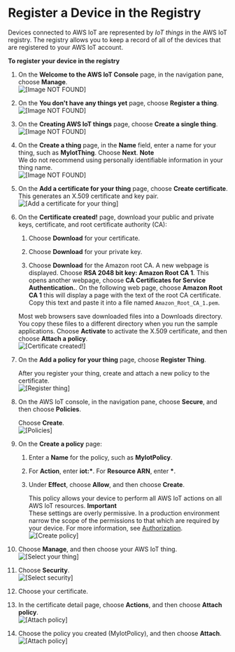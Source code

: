 # Register a Device in the Registry<a name="register-device"></a>

Devices connected to AWS IoT are represented by *IoT things* in the AWS IoT registry\. The registry allows you to keep a record of all of the devices that are registered to your AWS IoT account\.

**To register your device in the registry**

1. On the **Welcome to the AWS IoT Console** page, in the navigation pane, choose **Manage**\.  
![\[Image NOT FOUND\]](http://docs.aws.amazon.com/iot/latest/developerguide/images/first-visit.png)

1. On the **You don't have any things yet** page, choose **Register a thing**\.  
![\[Image NOT FOUND\]](http://docs.aws.amazon.com/iot/latest/developerguide/images/no-things-yet.png)

1. On the **Creating AWS IoT things** page, choose **Create a single thing**\.  
![\[Image NOT FOUND\]](http://docs.aws.amazon.com/iot/latest/developerguide/images/creating-things.png)

1. On the **Create a thing** page, in the **Name** field, enter a name for your thing, such as **MyIotThing**\. Choose **Next**\.
**Note**  
We do not recommend using personally identifiable information in your thing name\.  
![\[Image NOT FOUND\]](http://docs.aws.amazon.com/iot/latest/developerguide/images/add-device-thing-registry.png)

1. On the **Add a certificate for your thing** page, choose **Create certificate**\. This generates an X\.509 certificate and key pair\.  
![\[Add a certificate for your thing\]](http://docs.aws.amazon.com/iot/latest/developerguide/images/sdk-create-cert.png)

1. On the **Certificate created\!** page, download your public and private keys, certificate, and root certificate authority \(CA\):

   1. Choose **Download** for your certificate\.

   1. Choose **Download** for your private key\.

   1. Choose **Download** for the Amazon root CA\. A new webpage is displayed\. Choose **RSA 2048 bit key: Amazon Root CA 1**\. This opens another webpage, choose **CA Certificates for Service Authentication\.**\. On the following web page, choose **Amazon Root CA 1** this will display a page with the text of the root CA certificate\. Copy this text and paste it into a file named `Amazon_Root_CA_1.pem`\.

   Most web browsers save downloaded files into a Downloads directory\. You copy these files to a different directory when you run the sample applications\. Choose **Activate** to activate the X\.509 certificate, and then choose **Attach a policy**\.  
![\[Certificate created!\]](http://docs.aws.amazon.com/iot/latest/developerguide/images/sdk-attach-policy.png)

1. On the **Add a policy for your thing** page, choose **Register Thing**\.

   After you register your thing, create and attach a new policy to the certificate\.  
![\[Register thing\]](http://docs.aws.amazon.com/iot/latest/developerguide/images/add-policy-for-thing.png)

1. On the AWS IoT console, in the navigation pane, choose **Secure**, and then choose **Policies**\.

   Choose **Create**\.  
![\[Policies\]](http://docs.aws.amazon.com/iot/latest/developerguide/images/create-first-policy.png)

1. On the **Create a policy** page:

   1. Enter a **Name** for the policy, such as **MyIotPolicy**\.

   1. For **Action**, enter **iot:\***\. For **Resource ARN**, enter **\***\.

   1. Under **Effect**, choose **Allow**, and then choose **Create**\.

      This policy allows your device to perform all AWS IoT actions on all AWS IoT resources\.
**Important**  
These settings are overly permissive\. In a production environment narrow the scope of the permissions to that which are required by your device\. For more information, see [Authorization](iot-authorization.md)\.  
![\[Create policy\]](http://docs.aws.amazon.com/iot/latest/developerguide/images/gs-create-policy.png)

1. Choose **Manage**, and then choose your AWS IoT thing\.  
![\[Select your thing\]](http://docs.aws.amazon.com/iot/latest/developerguide/images/gs-thing-detail.png)

1. Choose **Security**\.  
![\[Select security\]](http://docs.aws.amazon.com/iot/latest/developerguide/images/gs-choose-cert.png)

1. Choose your certificate\.

1. In the certificate detail page, choose **Actions**, and then choose **Attach policy**\.  
![\[Attach policy\]](http://docs.aws.amazon.com/iot/latest/developerguide/images/gs-attach-policy.png)

1. Choose the policy you created \(MyIotPolicy\), and then choose **Attach**\.  
![\[Attach policy\]](http://docs.aws.amazon.com/iot/latest/developerguide/images/gs-attach-policy-2.png)